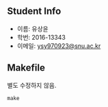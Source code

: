 ## Student Info
- 이름: 유상윤
- 학번: 2016-13343
- 이메일: ysy970923@snu.ac.kr

## Makefile
별도 수정하지 않음.
```
make
```